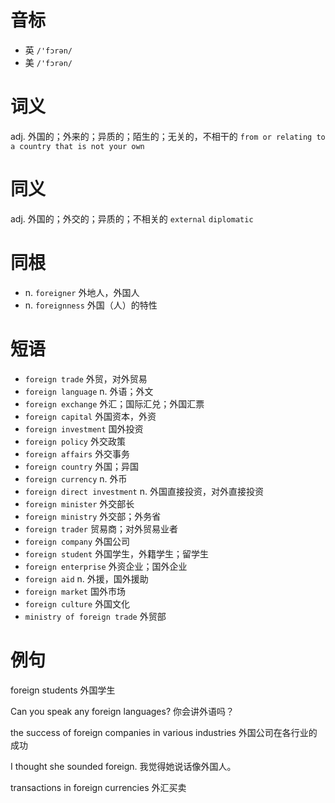 # 音标

- 英 `/'fɔrən/`
- 美 `/'fɔrən/`

# 词义

adj. 外国的；外来的；异质的；陌生的；无关的，不相干的
`from or relating to a country that is not your own`

# 同义

adj. 外国的；外交的；异质的；不相关的
`external` `diplomatic`

# 同根

- n. `foreigner` 外地人，外国人
- n. `foreignness` 外国（人）的特性

# 短语

- `foreign trade` 外贸，对外贸易
- `foreign language` n. 外语；外文
- `foreign exchange` 外汇；国际汇兑；外国汇票
- `foreign capital` 外国资本，外资
- `foreign investment` 国外投资
- `foreign policy` 外交政策
- `foreign affairs` 外交事务
- `foreign country` 外国；异国
- `foreign currency` n. 外币
- `foreign direct investment` n. 外国直接投资，对外直接投资
- `foreign minister` 外交部长
- `foreign ministry` 外交部；外务省
- `foreign trader` 贸易商；对外贸易业者
- `foreign company` 外国公司
- `foreign student` 外国学生，外籍学生；留学生
- `foreign enterprise` 外资企业；国外企业
- `foreign aid` n. 外援，国外援助
- `foreign market` 国外市场
- `foreign culture` 外国文化
- `ministry of foreign trade` 外贸部

# 例句

foreign students
外国学生

Can you speak any foreign languages?
你会讲外语吗？

the success of foreign companies in various industries
外国公司在各行业的成功

I thought she sounded foreign.
我觉得她说话像外国人。

transactions in foreign currencies
外汇买卖


